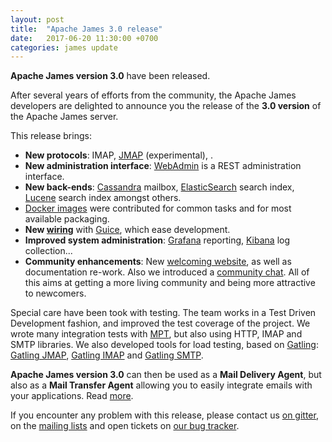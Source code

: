 ```yaml
---
layout: post
title:  "Apache James 3.0 release"
date:   2017-06-20 11:30:00 +0700
categories: james update
---
```


**Apache James version 3.0** have been released.

After several years of efforts from the community, the Apache James developers are delighted to announce you the release
of the **3.0 version** of the Apache James server.

This release brings:
 - **New protocols**: IMAP, [JMAP](https://jmap.io/) (experimental), .
 - **New administration interface**: [WebAdmin](https://james.apache.org/server/manage-webadmin.html) is a REST administration interface.
 - **New back-ends**: [Cassandra](https://cassandra.apache.org/) mailbox, [ElasticSearch](https://www.elastic.co/fr/products/elasticsearch)
 search index, [Lucene](https://lucene.apache.org/) search index amongst others.
 - [Docker images](https://www.docker.com/what-docker) were contributed for common tasks and for most available packaging.
 - **New [wiring](https://james.apache.org/server/wiring.html)** with [Guice](https://github.com/google/guice), which ease development.
 - **Improved system administration**: [Grafana](https://james.apache.org/server/metrics.html) reporting,
 [Kibana](https://www.elastic.co/fr/products/kibana) log collection...
 - **Community enhancements**: New [welcoming website](https://james.apache.org/index.html), as well as documentation re-work.
 Also we introduced a [community chat](https://gitter.im/apache/james-project). All of this aims
     at getting a more living
 community and being more attractive to newcomers.

Special care have been took with testing. The team works in a Test Driven Development fashion, and improved the test coverage of the project.
We wrote many integration tests with [MPT](https://james.apache.org/mpt/index.html), but also using HTTP, IMAP and SMTP libraries. We
also developed tools for load testing, based on [Gatling](https://gatling.io/): [Gatling JMAP](https://github.com/linagora/james-gatling),
[Gatling IMAP](https://github.com/linagora/gatling-imap) and [Gatling SMTP](https://github.com/linagora/james-gatling/tree/master/src/main/scala-2.11/org/apache/james/gatling/smtp).

**Apache James version 3.0** can then be used as a **Mail Delivery Agent**, but also as a **Mail Transfer Agent** allowing you to easily integrate emails with
your applications. Read [more](https://james.apache.org/index.html#intro).

If you encounter any problem with this release, please contact us [on gitter](https://gitter.im/apache/james-project), on the
 [mailing lists](https://james.apache.org/mail.html) and open tickets on [our bug tracker](https://issues.apache.org/jira/browse/JAMES).

